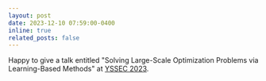 ```yaml
---
layout: post
date: 2023-12-10 07:59:00-0400
inline: true
related_posts: false
---
```


Happy to give a talk entitled "Solving Large-Scale Optimization Problems via Learning-Based Methods" at [YSSEC 2023](http://scf.cc.ac.cn/yssec2023/index.html).